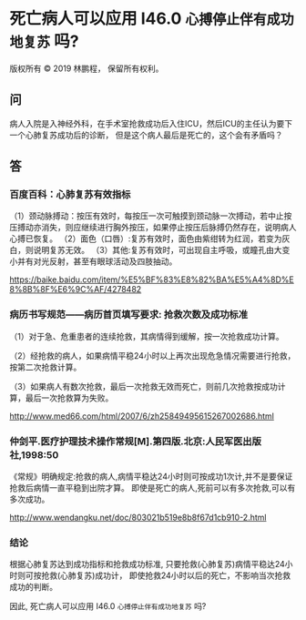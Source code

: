 # 死亡病人可以应用 I46.0 `心搏停止伴有成功地复苏` 吗?

版权所有 © 2019 林鹏程， 保留所有权利。

## 问

病人入院是入神经外科，在手术室抢救成功后入住ICU，然后ICU的主任认为要下一个心肺复苏成功后的诊断，
但是这个病人最后是死亡的，这个会有矛盾吗？

## 答

### 百度百科：心肺复苏有效指标
（1）颈动脉搏动：按压有效时，每按压一次可触摸到颈动脉一次搏动，若中止按压搏动亦消失，则应继续进行胸外按压，如果停止按压后脉搏仍然存在，说明病人心搏已恢复。
（2）面色（口唇）:复苏有效时，面色由紫绀转为红润，若变为灰白，则说明复苏无效。
（3）其他:复苏有效时，可出现自主呼吸，或瞳孔由大变小并有对光反射，甚至有眼球活动及四肢抽动。

https://baike.baidu.com/item/%E5%BF%83%E8%82%BA%E5%A4%8D%E8%8B%8F%E6%9C%AF/4278482

### 病历书写规范——病历首页填写要求: 抢救次数及成功标准

（1）对于急、危重患者的连续抢救，其病情得到缓解，按一次抢救成功计算。

（2）经抢救的病人，如果病情平稳24小时以上再次出现危急情况需要进行抢救，按第二次抢救计算。

（3）如果病人有数次抢救，最后一次抢救无效而死亡，则前几次抢救按成功计算，最后一次抢救算为失败。

http://www.med66.com/html/2007/6/zh25849495615267002686.html

### 仲剑平.医疗护理技术操作常规[M].第四版.北京:人民军医出版社,1998:50

《常规》明确规定:抢救的病人,病情平稳达24小时则可按成功1次计,并不是要保证抢救后病情一直平稳到出院才算。
即使是死亡的病人,死前可以有多次抢救,可以有多次成功。

http://www.wendangku.net/doc/803021b519e8b8f67d1cb910-2.html

### 结论

根据心肺复苏达到成功指标和抢救成功标准,
只要抢救(心肺复苏)病情平稳达24小时则可按抢救(心肺复苏)成功计，
即使抢救24小时以后的死亡，不影响当次抢救成功的判断。 

因此, 死亡病人可以应用 I46.0 `心搏停止伴有成功地复苏` 吗?
